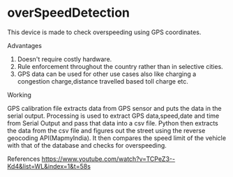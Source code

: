 # overSpeedDetection

This device is made to check overspeeding using GPS coordinates.

Advantages
1. Doesn't require costly hardware.
2. Rule enforcement throughout the country rather than in selective cities.
3. GPS data can be used for other use cases also like charging a congestion charge,distance travelled based toll charge etc.



Working

GPS calibration file extracts data from GPS sensor and puts the data in the serial output. 
Processing is used to extract GPS data,speed,date and time from Serial Output and pass that data into a csv file. 
Python then extracts the data from the csv file and figures out the street using the reverse geocoding API(MapmyIndia). It then compares the speed limit of the vehicle with that of the database and checks for overspeeding. 

References
https://www.youtube.com/watch?v=TCPeZ3--Kd4&list=WL&index=1&t=58s
